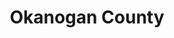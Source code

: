 ---
title: "Okanogan County"
hashtag: okanogan-county
borders:
  - Canada
subdivision-of:
  - Washington
tags:
  - county
  - Washington
---